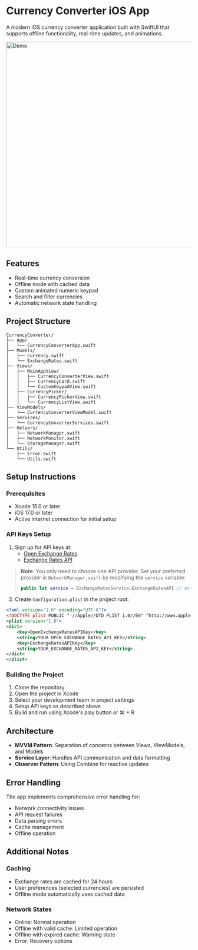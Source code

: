 # Currency Converter iOS App

A modern iOS currency converter application built with SwiftUI that supports offline functionality, real-time updates, and animations.

<img src="media/demo.gif" alt="Demo" title="Demo" height="560"/>

## Features

- Real-time currency conversion
- Offline mode with cached data
- Custom animated numeric keypad
- Search and filter currencies
- Automatic network state handling

## Project Structure

```
CurrencyConverter/
├── App/
│   └── CurrencyConverterApp.swift
├── Models/
│   ├── Currency.swift
│   └── ExchangeRates.swift
├── Views/
│   ├── MainAppView/
│   │   ├── CurrencyConverterView.swift
│   │   ├── CurrencyCard.swift
│   │   └── CustomKeypadView.swift
│   ├── CurrencyPicker/
│   │   ├── CurrencyPickerView.swift
│   │   └── CurrencyListView.swift
├── ViewModels/
│   └── CurrencyConverterViewModel.swift
├── Services/
│   └── CurrencyConverterServices.swift
├── Helpers/
│   ├── NetworkManager.swift
│   ├── NetworkMonitor.swift
│   └── StorageManager.swift
└── Utils/
    ├── Error.swift
    └── Utils.swift
```

## Setup Instructions

### Prerequisites
- Xcode 15.0 or later
- iOS 17.0 or later
- Active internet connection for initial setup

### API Keys Setup

1. Sign up for API keys at:
   - [Open Exchange Rates](https://openexchangerates.org/signup)
   - [Exchange Rates API](https://exchangeratesapi.io/)

> **Note**: You only need to choose one API provider. Set your preferred provider in `NetworkManager.swift` by modifying the `service` variable:
> ```swift
> public let service = ExchangeRatesService.ExchangeRatesAPI // or .OpenExchangeRatesAPI
> ```

2. Create `Configuration.plist` in the project root:
```xml
<?xml version="1.0" encoding="UTF-8"?>
<!DOCTYPE plist PUBLIC "-//Apple//DTD PLIST 1.0//EN" "http://www.apple.com/DTDs/PropertyList-1.0.dtd">
<plist version="1.0">
<dict>
    <key>OpenExchangeRatesAPIKey</key>
    <string>YOUR_OPEN_EXCHANGE_RATES_API_KEY</string>
    <key>ExchangeRatesAPIKey</key>
    <string>YOUR_EXCHANGE_RATES_API_KEY</string>
</dict>
</plist>
```

### Building the Project
1. Clone the repository
2. Open the project in Xcode
3. Select your development team in project settings
4. Setup API keys as described above
5. Build and run using Xcode's play button or ⌘ + R

## Architecture

- **MVVM Pattern**: Separation of concerns between Views, ViewModels, and Models
- **Service Layer**: Handles API communication and data formatting
- **Observer Pattern**: Using Combine for reactive updates

## Error Handling

The app implements comprehensive error handling for:
- Network connectivity issues
- API request failures
- Data parsing errors
- Cache management
- Offline operation

## Additional Notes

### Caching
- Exchange rates are cached for 24 hours
- User preferences (selected currencies) are persisted
- Offline mode automatically uses cached data

### Network States
- Online: Normal operation
- Offline with valid cache: Limited operation
- Offline with expired cache: Warning state
- Error: Recovery options
